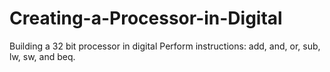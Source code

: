 # Creating-a-Processor-in-Digital
Building a 32 bit processor in digital
Perform instructions: add, and, or, sub, lw, sw, and beq.
